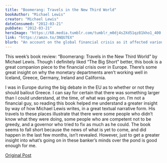 ```yaml
---
title: "Boomerang: Travels in the New Third World"
bookAuthor: "Michael Lewis"
creator: "Michael Lewis"
dateConsumed: "2012-03-21"
pubDate: "2012-03-21"
heroImage: "https://68.media.tumblr.com/tumblr_m0dj4s2Xd51qz81kho1_400.jpg"
link: "https://amzn.to/3NQU7EX"
blurb: "An account on the global financial crisis as it affected various countries, including Iceland, Greece, Ireland, Germany, and the US. Diving into the reasons for the financial crisis in these countries, offering insights into their economic struggles and the impact of the crisis on their societies and governments."
---
```


This week’s book review: “Boomerang: Travels in the New Third World” by Michael Lewis. Though I definitely liked “The Big Short” better, this book is a great companion piece to the financial crisis over in Europe. There’s some great insight on why the monetary departments aren’t working well in Iceland, Greece, Germany, Ireland and California.

I was in Europe during the big debate in the EU as to whether or not they should bailout Greece. I can say for certain that there was something larger than I could understand, at the time, of what was going on. I’m not a financial guy, so reading this book helped me understand a greater insight by way of how Michael Lewis writes, in a great textual narrative form. His travels to these places illustrate that there were some people who didn’t know what they were doing, some people who are competent not to be greedy, and a governor who tried to fix as much as he could. The book seems to fall short because the news of what is yet to come, and did happen in the last few months, isn’t revealed. However, just to get a greater insight into what’s going on in these banker’s minds over the pond is good enough for me.

[Original Post](https://jermspeaks.com/post/19683820167/this-weeks-book-review-boomerang-travels-in)
